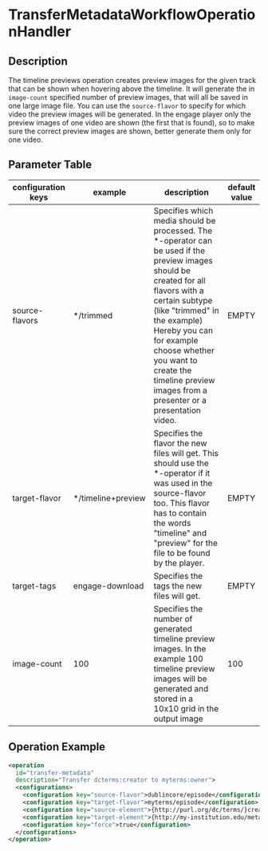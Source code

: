 TransferMetadataWorkflowOperationHandler
========================================

Description
-----------

The timeline previews operation creates preview images for the given track that can be shown when hovering above the
timeline. It will generate the in `image-count` specified number of preview images, that will all be saved in one large
image file. You can use the `source-flavor` to specify for which video the preview images will be generated. In the
engage player only the preview images of one video are shown (the first that is found), so to make sure the correct
preview images are shown, better generate them only for one video.

Parameter Table
---------------

|configuration keys|example|description|default value|
|------------------|-------|-----------|-------------|
|source-flavors|\*/trimmed|Specifies which media should be processed. The \*-operator can be used if the preview images should be created for all flavors with a certain subtype (like "trimmed" in the example) Hereby you can for example choose whether you want to create the timeline preview images from a presenter or a presentation video.|EMPTY|
|target-flavor|\*/timeline+preview|Specifies the flavor the new files will get. This should use the \*-operator if it was used in the source-flavor too. This flavor has to contain the words "timeline" and "preview" for the file to be found by the player.|EMPTY|
|target-tags|engage-download|Specifies the tags the new files will get.|EMPTY|
|image-count|100|Specifies the number of generated timeline preview images. In the example 100 timeline preview images will be generated and stored in a 10x10 grid in the output image|100|

Operation Example
-----------------

```xml
<operation
  id="transfer-metadata"
  description="Transfer dcterms:creator to myterms:owner">
  <configurations>
    <configuration key="source-flavor">dublincore/episode</configuration>
    <configuration key="target-flavor">myterms/episode</configuration>
    <configuration key="source-element">{http://purl.org/dc/terms/}creator</configuration>
    <configuration key="target-element">{http://my-institution.edu/metadata}owner</configuration>
    <configuration key="force">true</configuration>
  </configurations>
</operation>
```
